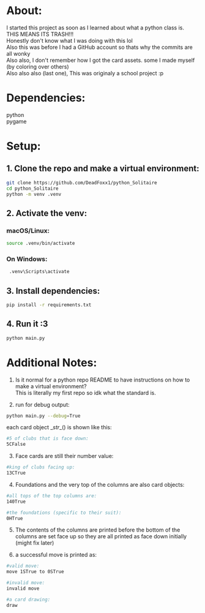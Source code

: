 # About:
I started this project as soon as I learned about what a python class is.  
THIS MEANS ITS TRASH!!!  
Honestly don't know what I was doing with this lol  
Also this was before I had a GitHub account so thats why the commits are all wonky  
Also also, I don't remember how I got the card assets. some I made myself (by coloring over others)    
Also also also (last one), This was originaly a school project :p 

# Dependencies:
python  
pygame

# Setup:
## 1. Clone the repo and make a virtual environment:
```sh
git clone https://github.com/DeadFoxx1/python_Solitaire
cd python_Solitaire
python -m venv .venv
```
## 2. Activate the venv:
### macOS/Linux:
```sh
source .venv/bin/activate
```
### On Windows:
```sh
 .venv\Scripts\activate
```
## 3. Install dependencies:
```sh
pip install -r requirements.txt
```
## 4. Run it :3
```sh
python main.py
```

# Additional Notes:
1. Is it normal for a python repo README to have instructions on how to make a virtual environment?  
This is literally my first repo so idk what the standard is.  

2. run for debug output:
```sh
python main.py --debug=True
```
each card object \__str__() is shown like this:
```sh
#5 of clubs that is face down:
5CFalse
```  

3. Face cards are still their number value:
```sh
#king of clubs facing up:
13CTrue
```
4. Foundations and the very top of the columns are also card objects:
```sh
#all tops of the top columns are:
140True

#the foundations (specific to their suit):
0HTrue 
```
5. The contents of the columns are printed before the bottom of the columns are set face up so they are all printed as face down initially (might fix later)

6. a successful move is printed as:
```sh
#valid move:
move 1STrue to 0STrue

#invalid move:
invalid move

#a card drawing:
draw
```
